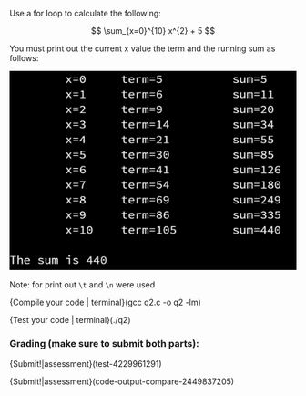 Use a for loop to calculate the following:

<p align="center"> 
  $$ \sum_{x=0}^{10} x^{2} + 5 $$ 
</p>

You must print out the current x value the term and the running sum as follows:

![.guides/img/q2SampleRun](.guides/img/q2SampleRun.png)

Note: for print out `\t` and `\n` were used

{Compile your code | terminal}(gcc q2.c -o q2 -lm)
 
{Test your code | terminal}(./q2)

### Grading (make sure to submit **both** parts):

{Submit!|assessment}(test-4229961291)

{Submit!|assessment}(code-output-compare-2449837205)
